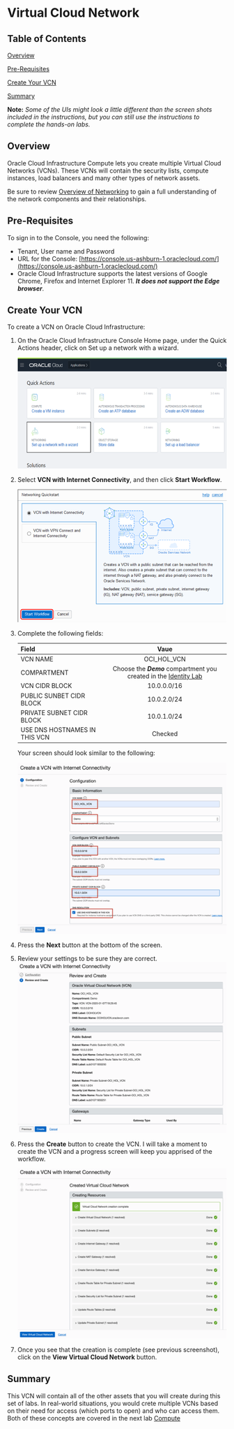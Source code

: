 # Virtual Cloud Network

## Table of Contents

[Overview](#overview)

[Pre-Requisites](#pre-requisites)

[Create Your VCN](#create-your-vcn)

[Summary](#summary)

**Note:** *Some of the UIs might look a little different than the screen shots included in the instructions, but you can still use the instructions to complete the hands-on labs.*

## Overview

Oracle Cloud Infrastructure Compute lets you create multiple Virtual Cloud Networks (VCNs). These VCNs will contain the security lists, compute instances, load balancers and many other types of network assets.

Be sure to review [Overview of Networking](https://docs.cloud.oracle.com/iaas/Content/Network/Concepts/overview.htm) to gain a full understanding of the network components and their relationships.

## Pre-Requisites

To sign in to the Console, you need the following:

- Tenant, User name and Password
- URL for the Console: [https://console.us-ashburn-1.oraclecloud.com/](https://console.us-ashburn-1.oraclecloud.com/)
- Oracle Cloud Infrastructure supports the latest versions of Google Chrome, Firefox and Internet Explorer 11. ***It does not support the Edge browser***.

## Create Your VCN

To create a VCN on Oracle Cloud Infrastructure:

1. On the Oracle Cloud Infrastructure Console Home page, under the Quick Actions header, click on Set up a network with a wizard.

    ![Setup a Network with a Wizard](images/setupVCN1.png)

2. Select **VCN with Internet Connectivity**, and then click **Start Workflow**.

    ![Start Workflow](images/setupVCN2.png)

3. Complete the following fields:

    |                  **Field**              |    **Vaue**  |
    |----------------------------------------|:------------:|
    |VCN NAME |OCI_HOL_VCN|
    |COMPARTMENT |  Choose the ***Demo*** compartment you created in the [Identity Lab](../Identity_Access_Management/IAM_HOL.md)
    |VCN CIDR BLOCK|10.0.0.0/16|
    |PUBLIC SUNBET CIDR BLOCK|10.0.2.0/24|
    |PRIVATE SUBNET CIDR BLOCK|10.0.1.0/24
    |USE DNS HOSTNAMES IN THIS VCN| Checked|

    Your screen should look similar to the following:

    ![Create a VCN Configuration|Foobar](images/setupVCN3.png)

4. Press the **Next** button at the bottom of the screen.

5. Review your settings to be sure they are correct.
    ![Review CV Configuration](images/setupVCN4.png)

6. Press the **Create** button to create the VCN. I will take a moment to create the VCN and a progress screen will keep you apprised of the workflow.

    ![Workflow](images/workflow.png)

7. Once you see that the creation is complete (see previous screenshot), click on the **View Virtual Cloud Network** button.

## Summary

This VCN will contain all of the other assets that you will create during this set of labs. In real-world situations, you would crete multiple VCNs based on their need for access (which ports to open) and who can access them. Both of these concepts are covered in the next lab [Compute](../Compute_Services/Compute_HOL.md)